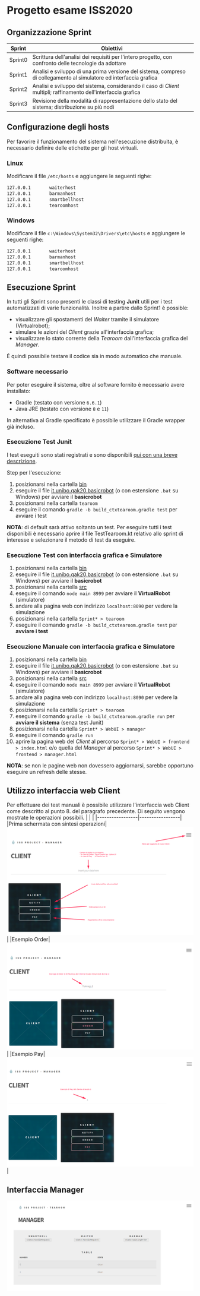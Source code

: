 # Progetto esame ISS2020
## Organizzazione Sprint
|Sprint           |Obiettivi                      |
|-----------------|-------------------------------|
|Sprint0	      |Scrittura dell'analisi dei requisiti per l'intero progetto, con confronto delle tecnologie da adottare        |
|Sprint1          |Analisi e sviluppo di una prima versione del sistema, compreso di collegamento al simulatore ed interfaccia grafica            |
|Sprint2          |Analisi e sviluppo del sistema, considerando il caso di *Client* multipli; raffinamento dell'interfaccia grafica|
|Sprint3          |Revisione della modalità di rappresentazione dello stato del sistema; distribuzione su più nodi|

## Configurazione degli hosts
Per favorire il funzionamento del sistema nell'esecuzione distribuita, è necessario definire delle etichette per gli host virtuali.
### Linux
Modificare il file `/etc/hosts` e aggiungere le seguenti righe:
```
127.0.0.1       waiterhost
127.0.0.1       barmanhost
127.0.0.1       smartbellhost
127.0.0.1       tearoomhost
```
### Windows
Modificare il file `c:\Windows\System32\Drivers\etc\hosts` e aggiungere le seguenti righe:
```
127.0.0.1       waiterhost
127.0.0.1       barmanhost
127.0.0.1       smartbellhost
127.0.0.1       tearoomhost
```

## Esecuzione Sprint
In tutti gli Sprint sono presenti  le classi di testing **Junit** utili per i test automatizzati di varie funzionalità.
Inoltre a partire dallo Sprint1 è possible:
* visualizzare gli spostamenti del *Waiter* tramite il simulatore (Virtualrobot);
* simulare le azioni del *Client* grazie all'interfaccia grafica;
* visualizzare lo stato corrente della *Tearoom* dall'interfaccia grafica del *Manager*.

É quindi possibile testare il codice sia in modo automatico che manuale.

### Software necessario
Per poter eseguire il sistema, oltre al software fornito è necessario avere installato:
* Gradle (testato con versione `6.6.1`)
* Java JRE   (testato con versione `8` e `11`)

In alternativa al Gradle specificato è possibile utilizzare il Gradle wrapper già incluso.

### Esecuzione Test Junit

I test eseguiti sono stati registrati e sono disponibili [qui con una breve descrizione](Video/).

Step per l'esecuzione:
1. posizionarsi nella cartella [bin](Utils/it.unibo.qak20.basicrobot-1.0/bin)
2. eseguire il file [it.unibo.qak20.basicrobot](Utils/it.unibo.qak20.basicrobot-1.0/bin/it.unibo.qak20.basicrobot) (o con estensione `.bat` su Windows) per avviare il **basicrobot**
4.  posizionarsi nella cartella `tearoom`
5. eseguire il comando `gradle -b build_ctxtearoom.gradle test` per avviare i test

**NOTA**: di default sarà attivo soltanto un test. Per eseguire tutti i test disponibili è necessario aprire il file TestTearoom.kt relativo allo sprint di interesse e selezionare il metodo di test da eseguire.

### Esecuzione Test con interfaccia grafica e Simulatore
1. posizionarsi nella cartella [bin](Utils/it.unibo.qak20.basicrobot-1.0/bin)
2. eseguire il file [it.unibo.qak20.basicrobot](Utils/it.unibo.qak20.basicrobot-1.0/bin/it.unibo.qak20.basicrobot) (o con estensione `.bat` su Windows) per avviare il **basicrobot**
3. posizionarsi nella cartella [src](Utils/it.unibo.virtualRobot2020/node/WEnv/server/src) 
4. eseguire il comando `node main 8999` per avviare il **VirtualRobot** (simulatore)
5. andare alla pagina web con indirizzo `localhost:8090` per vedere la simulazione
6. posizionarsi nella cartella `Sprint* > tearoom`
7. eseguire il comando `gradle -b build_ctxtearoom.gradle test` per **avviare i test**

### Esecuzione Manuale con interfaccia grafica e Simulatore
1. posizionarsi nella cartella [bin](Utils/it.unibo.qak20.basicrobot-1.0/bin)
2. eseguire il file [it.unibo.qak20.basicrobot](Utils/it.unibo.qak20.basicrobot-1.0/bin/it.unibo.qak20.basicrobot) (o con estensione `.bat` su Windows) per avviare il **basicrobot**
3. posizionarsi nella cartella [src](Utils/it.unibo.virtualRobot2020/node/WEnv/server/src) 
4. eseguire il comando `node main 8999` per avviare il **VirtualRobot** (simulatore)
5. andare alla pagina web con indirizzo `localhost:8090` per vedere la simulazione
6. posizionarsi nella cartella `Sprint* > tearoom`
7. eseguire il comando `gradle -b build_ctxtearoom.gradle run` per **avviare il sistema** (senza test Junit)
8. posizionarsi nella cartella `Sprint* > WebUI > manager`
9. eseguire il comando `gradle run`
10. aprire la pagina web del *Client* al percorso `Sprint* > WebUI > frontend > index.html` e/o quella del *Manager* al percorso `Sprint* > WebUI > frontend > manager.html`

**NOTA**: se non le pagine web non dovessero aggiornarsi, sarebbe opportuno eseguire un refresh delle stesse.

## Utilizzo interfaccia web Client
Per effettuare dei test manuali è possibile utilizzare l'interfaccia web Client come descritto al punto 8. del paragrafo precedente.
Di seguito vengono mostrate le operazioni possibili.
| | |
|-----------------|-----------------|
|Prima schermata con sintesi operazioni|![Prima schermata con sintesi operazioni](Img/1.png "Prima schermata con sintesi operazioni")|
|Esempio Order|![Esempio Order](Img/2.png "Esempio Order")|
|Esempio Pay|![Esempio Pay](Img/3.png "Esempio Pay")|

## Interfaccia Manager
![Manager](Img/manager.png)
